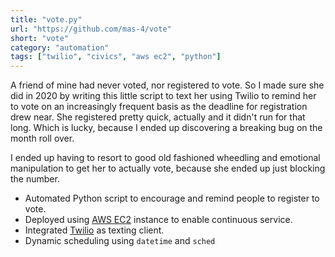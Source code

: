 ```yaml
---
title: "vote.py"
url: "https://github.com/mas-4/vote"
short: "vote"
category: "automation"
tags: ["twilio", "civics", "aws ec2", "python"]
---
```

A friend of mine had never voted, nor registered to vote. So I made sure she did
in 2020 by writing this little script to text her using Twilio to remind her to
vote on an increasingly frequent basis as the deadline for registration drew
near. She registered pretty quick, actually and it didn't run for that long.
Which is lucky, because I ended up discovering a breaking bug on the month roll
over.

I ended up having to resort to good old fashioned wheedling and emotional
manipulation to get her to actually vote, because she ended up just blocking the
number.

- Automated Python script to encourage and remind people to register to vote.
- Deployed using [AWS EC2][0] instance to enable continuous service.
- Integrated [Twilio][1] as texting client.
- Dynamic scheduling using `datetime` and `sched`

[0]: https://aws.amazon.com/ec2/
[1]: https://www.twilio.com/

